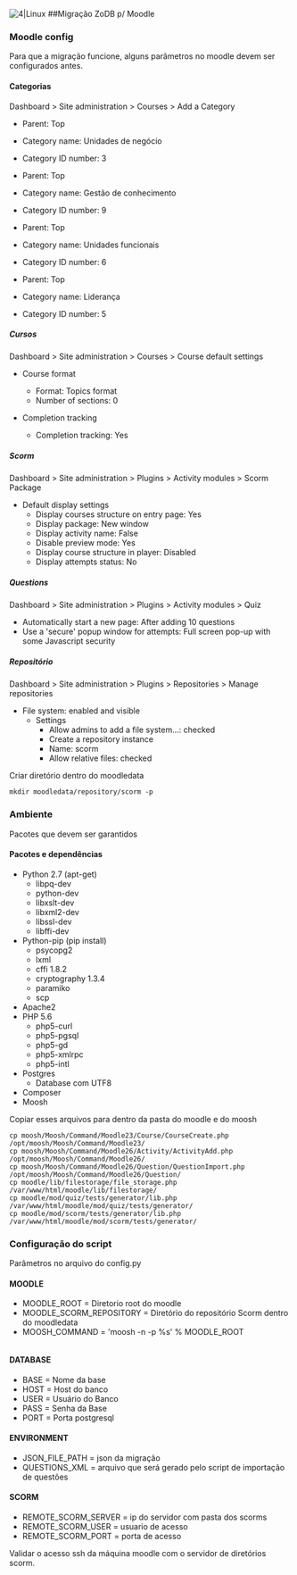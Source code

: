 ![4|Linux](http://certificados.4linux.com.br/logo-top.png)
##Migração ZoDB p/ Moodle
### Moodle config
Para que a migração funcione, alguns parâmetros no moodle devem ser configurados antes.
#### Categorias
Dashboard > Site administration > Courses > Add a Category
- Parent: Top
- Category name: Unidades de negócio
- Category ID number: 3


- Parent: Top
- Category name: Gestão de conhecimento
- Category ID number: 9


- Parent: Top
- Category name: Unidades funcionais
- Category ID number: 6


- Parent: Top
- Category name: Liderança
- Category ID number: 5
##### Cursos
Dashboard > Site administration > Courses > Course default settings
- Course format
  - Format: Topics format
  - Number of sections: 0

- Completion tracking
  - Completion tracking: Yes
##### Scorm
Dashboard > Site administration > Plugins > Activity modules > Scorm Package
- Default display settings
    - Display courses structure on entry page: Yes
    - Display package: New window
    - Display activity name: False
    - Disable preview mode: Yes
    - Display course structure in player: Disabled
    - Display attempts status: No
##### Questions
Dashboard > Site administration > Plugins > Activity modules > Quiz
- Automatically start a new page: After adding 10 questions
- Use a 'secure' popup window for attempts: Full screen pop-up with some Javascript security
##### Repositório
Dashboard > Site administration > Plugins > Repositories > Manage repositories
- File system: enabled and visible
    - Settings 
        - Allow admins to add a file system...: checked
        - Create a repository instance
        - Name: scorm
        - Allow relative files: checked

Criar diretório dentro do moodledata
```
mkdir moodledata/repository/scorm -p
```
### Ambiente
Pacotes que devem ser garantidos
#### Pacotes e dependências
- Python 2.7 (apt-get)
  - libpq-dev
  - python-dev
  - libxslt-dev
  - libxml2-dev
  - libssl-dev
  - libffi-dev
- Python-pip (pip install)
  - psycopg2
  - lxml
  - cffi 1.8.2
  - cryptography 1.3.4
  - paramiko
  - scp
- Apache2
- PHP 5.6
  - php5-curl
  - php5-pgsql
  - php5-gd
  - php5-xmlrpc
  - php5-intl
- Postgres
  - Database com UTF8
- Composer
- Moosh


Copiar esses arquivos para dentro da pasta do moodle e do moosh
```
cp moosh/Moosh/Command/Moodle23/Course/CourseCreate.php /opt/moosh/Moosh/Command/Moodle23/
cp moosh/Moosh/Command/Moodle26/Activity/ActivityAdd.php /opt/moosh/Moosh/Command/Moodle26/
cp moosh/Moosh/Command/Moodle26/Question/QuestionImport.php /opt/moosh/Moosh/Command/Moodle26/Question/
cp moodle/lib/filestorage/file_storage.php /var/www/html/moodle/lib/filestorage/
cp moodle/mod/quiz/tests/generator/lib.php /var/www/html/moodle/mod/quiz/tests/generator/
cp moodle/mod/scorm/tests/generator/lib.php /var/www/html/moodle/mod/scorm/tests/generator/
```
### Configuração do script
Parâmetros no arquivo do config.py
#### MOODLE
- MOODLE_ROOT = Diretorio root do moodle
- MOODLE_SCORM_REPOSITORY = Diretório do repositório Scorm dentro do moodledata
- MOOSH_COMMAND = 'moosh -n -p %s' % MOODLE_ROOT
######
#### DATABASE
- BASE = Nome da base
- HOST = Host do banco
- USER = Usuário do Banco
- PASS = Senha da Base
- PORT = Porta postgresql
#### ENVIRONMENT
- JSON_FILE_PATH = json da migração
- QUESTIONS_XML = arquivo que será gerado pelo script de importação de questões
#### SCORM
- REMOTE_SCORM_SERVER = ip do servidor com pasta dos scorms
- REMOTE_SCORM_USER = usuario de acesso
- REMOTE_SCORM_PORT = porta de acesso

Validar o acesso ssh da máquina moodle com o servidor de diretórios scorm.
